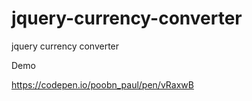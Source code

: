 # jquery-currency-converter
jquery currency converter

Demo

https://codepen.io/poobn_paul/pen/vRaxwB